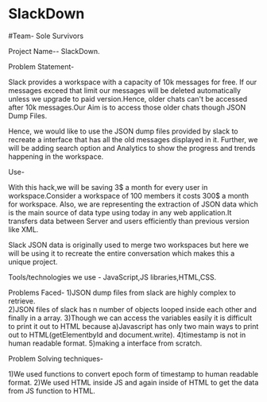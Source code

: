 # SlackDown
#Team-  Sole Survivors


Project Name--    SlackDown.

  Problem Statement- 

  Slack provides a workspace with a capacity of 10k messages for free. If our messages exceed that limit our messages will be deleted automatically unless we upgrade to paid version.Hence, older chats can't be accessed after 10k messages.Our Aim is to access those older chats though JSON Dump Files.
  
  Hence, we would like to use the JSON dump files provided by slack to recreate a interface that has all the old messages displayed in it. Further, we will be adding search option and Analytics to show the progress and trends happening in the workspace.
  
  Use-
  
  
  With this hack,we will be saving 3$ a month for every user in workspace.Consider a workspace of 100 members it costs 300$ a month for workspace.
  Also, we are representing the extraction of JSON data which is the main source of data type using today in any web application.It transfers data between Server and users efficiently than previous version like XML.
  
  
  
  Slack JSON data is originally used to merge two workspaces but here we will be using it to recreate the entire conversation which makes this a unique project.
  
  
  Tools/technologies we use - JavaScript,JS libraries,HTML,CSS.
  
  Problems Faced-
  1)JSON dump files from slack are highly complex to retrieve.  
  2)JSON files of slack has n number of objects looped inside each other and finally in a array.
  3)Though we can access the variables easily it is difficult to print it out to HTML because
    a)Javascript has only two main ways to print out to HTML(getElementbyId and document.write).
  4)timestamp is not in human readable format.
  5)making a interface from scratch.
  
  
 Problem Solving techniques-
 
 1)We used functions to convert epoch form of timestamp to human readable format.
 2)We used HTML inside JS and again inside of HTML to get the data from JS function to HTML.
 
  
  
